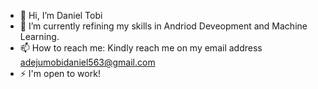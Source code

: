 - 👋 Hi, I’m Daniel Tobi<br>
- 🌱 I’m currently refining my skills in Andriod Deveopment and Machine Learning.
- 📫 How to reach me: Kindly reach me on my email address adejumobidaniel563@gmail.com
- ⚡ I'm open to work!
